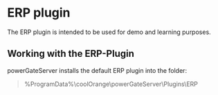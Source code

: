 # ERP plugin

The ERP plugin is intended to be used for demo and learning purposes.  

## Working with the ERP-Plugin

powerGateServer installs the default ERP plugin into the folder:
> %ProgramData%\coolOrange\powerGateServer\Plugins\ERP
